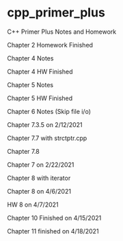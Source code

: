 # cpp_primer_plus
C++ Primer Plus Notes and Homework

Chapter 2 Homework Finished

Chapter 4 Notes

Chapter 4 HW Finished

Chapter 5 Notes

Chapter 5 HW Finished

Chapter 6 Notes (Skip file i/o)

Chapter 7.3.5 on 2/12/2021

Chapter 7.7 with strctptr.cpp

Chapter 7.8

Chapter 7 on 2/22/2021

Chapter 8 with iterator

Chapter 8 on 4/6/2021

HW 8 on 4/7/2021

Chapter 10 Finished on 4/15/2021

Chapter 11 finished on 4/18/2021


